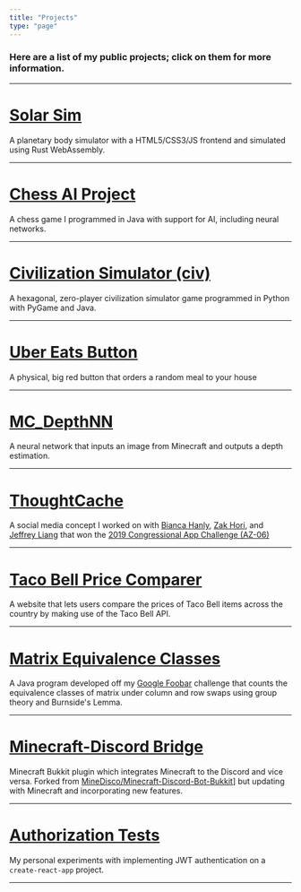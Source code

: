```yaml
---
title: "Projects"
type: "page"
---
```



### Here are a list of my public projects; click on them for more information.

---
# [Solar Sim](/projects/solar-sim/)
A planetary body simulator with a HTML5/CSS3/JS frontend and simulated using Rust WebAssembly.

---
# [Chess AI Project](/projects/chess-ai/)
A chess game I programmed in Java with support for AI, including neural networks.

---
# [Civilization Simulator (civ)](/projects/civilization-simulator/)
A hexagonal, zero-player civilization simulator game programmed in Python with PyGame and Java.

---
# [Uber Eats Button](/projects/uber-eats-button)
A physical, big red button that orders a random meal to your house

---
# [MC_DepthNN](/projects/mc-depthnn/)
A neural network that inputs an image from Minecraft and outputs a depth estimation.

---
# [ThoughtCache](/projects/thoughtcache/)
A social media concept I worked on with [Bianca Hanly](https://github.com/Bianca-Hanly), [Zak Hori](https://github.com/BlackholeWeb), and [Jeffrey Liang](https://github.com/jeffreypliang) that won the [2019 Congressional App Challenge (AZ-06)](https://www.congressionalappchallenge.us/19-AZ06/)

---
# [Taco Bell Price Comparer](/projects/taco-bell-prices/)
A website that lets users compare the prices of Taco Bell items across the country by making use of the Taco Bell API.

---
# [Matrix Equivalence Classes](/projects/matrix-equivalence-classes/)
A Java program developed off my [Google Foobar](https://google.com/foobar/) challenge that counts the equivalence classes of matrix under column and row swaps using group theory and Burnside's Lemma.

---
# [Minecraft-Discord Bridge](/projects/minecraft-discord-bridge/)
Minecraft Bukkit plugin which integrates Minecraft to the Discord and vice versa. Forked from [MineDisco/Minecraft-Discord-Bot-Bukkit](https://github.com/MineDisco/Minecraft-Discord-Bot-Bukkit)] but updating with Minecraft and incorporating new features.

---
# [Authorization Tests](/projects/authorization-tests/)
My personal experiments with implementing JWT authentication on a `create-react-app` project.

---